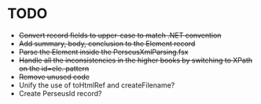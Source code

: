 # TODO

* ~~Convert record fields to upper-case to match .NET convention~~
* ~~Add summary, body, conclusion to the Element record~~
* ~~Parse the Element inside the PerseusXmlParsing.fsx~~
* ~~Handle all the inconsistencies in the higher books by switching to XPath on the id=ele. pattern~~
* ~~Remove unused code~~
* Unify the use of toHtmlRef and createFilename?
* Create PerseusId record?
